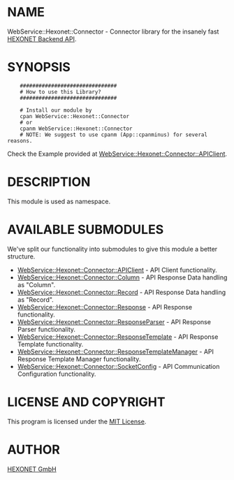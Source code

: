 # NAME

WebService::Hexonet::Connector - Connector library for the insanely fast [HEXONET Backend API](https://www.hexonet.net/).

# SYNOPSIS

        ###############################
        # How to use this Library?
        ###############################

        # Install our module by
        cpan WebService::Hexonet::Connector
        # or
        cpanm WebService::Hexonet::Connector
        # NOTE: We suggest to use cpanm (App::cpanminus) for several reasons.

Check the Example provided at [WebService::Hexonet::Connector::APIClient](https://metacpan.org/pod/WebService%3A%3AHexonet%3A%3AConnector%3A%3AAPIClient).

# DESCRIPTION

This module is used as namespace.

# AVAILABLE SUBMODULES

We've split our functionality into submodules to give this module a better structure.

- [WebService::Hexonet::Connector::APIClient](https://metacpan.org/pod/WebService%3A%3AHexonet%3A%3AConnector%3A%3AAPIClient) - API Client functionality.
- [WebService::Hexonet::Connector::Column](https://metacpan.org/pod/WebService%3A%3AHexonet%3A%3AConnector%3A%3AColumn) - API Response Data handling as "Column".
- [WebService::Hexonet::Connector::Record](https://metacpan.org/pod/WebService%3A%3AHexonet%3A%3AConnector%3A%3ARecord) - API Response Data handling as "Record".
- [WebService::Hexonet::Connector::Response](https://metacpan.org/pod/WebService%3A%3AHexonet%3A%3AConnector%3A%3AResponse) - API Response functionality.
- [WebService::Hexonet::Connector::ResponseParser](https://metacpan.org/pod/WebService%3A%3AHexonet%3A%3AConnector%3A%3AResponseParser) - API Response Parser functionality.
- [WebService::Hexonet::Connector::ResponseTemplate](https://metacpan.org/pod/WebService%3A%3AHexonet%3A%3AConnector%3A%3AResponseTemplate) - API Response Template functionality.
- [WebService::Hexonet::Connector::ResponseTemplateManager](https://metacpan.org/pod/WebService%3A%3AHexonet%3A%3AConnector%3A%3AResponseTemplateManager) - API Response Template Manager functionality.
- [WebService::Hexonet::Connector::SocketConfig](https://metacpan.org/pod/WebService%3A%3AHexonet%3A%3AConnector%3A%3ASocketConfig) - API Communication Configuration functionality.

# LICENSE AND COPYRIGHT

This program is licensed under the [MIT License](https://raw.githubusercontent.com/centralnicgroup-opensource/rtldev-middleware-perl-sdk/master/LICENSE).

# AUTHOR

[HEXONET GmbH](https://www.hexonet.net)
